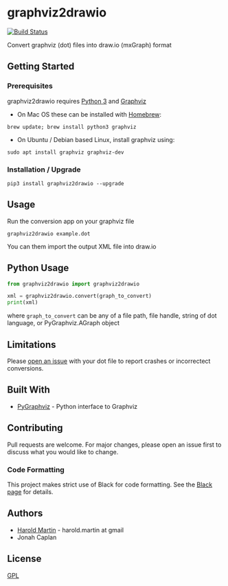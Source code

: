 # graphviz2drawio

[![Build Status](https://travis-ci.com/hbmartin/graphviz2drawio.svg?branch=master)](https://travis-ci.com/hbmartin/graphviz2drawio)


Convert graphviz (dot) files into draw.io (mxGraph) format

## Getting Started

### Prerequisites

graphviz2drawio requires [Python 3](https://www.python.org/downloads/) and [Graphviz](https://www.graphviz.org/download/)

* On Mac OS these can be installed with [Homebrew](https://brew.sh/):

```
brew update; brew install python3 graphviz
```
* On Ubuntu / Debian based Linux, install graphviz using:

```
sudo apt install graphviz graphviz-dev
```

### Installation / Upgrade

```
pip3 install graphviz2drawio --upgrade
```
## Usage
Run the conversion app on your graphviz file

```
graphviz2drawio example.dot
```
You can them import the output XML file into draw.io

## Python Usage
```python
from graphviz2drawio import graphviz2drawio

xml = graphviz2drawio.convert(graph_to_convert)
print(xml)
```
where `graph_to_convert` can be any of a file path, file handle, string of dot language, or PyGraphviz.AGraph object

## Limitations
Please [open an issue](https://github.com/hbmartin/graphviz2drawio/issues) with your dot file to report crashes or incorrectect conversions.

## Built With

* [PyGraphviz](http://pygraphviz.github.io/documentation/pygraphviz-1.4rc1/reference/index.html) - Python interface to Graphviz


## Contributing

Pull requests are welcome. For major changes, please open an issue first to discuss what you would like to change.

### Code Formatting

This project makes strict use of Black for code formatting. See the [Black page](https://github.com/ambv/black) for details.


## Authors

* [Harold Martin](https://www.linkedin.com/in/harold-martin-98526971/) - harold.martin at gmail
* Jonah Caplan

## License

[GPL](LICENSE.md)

